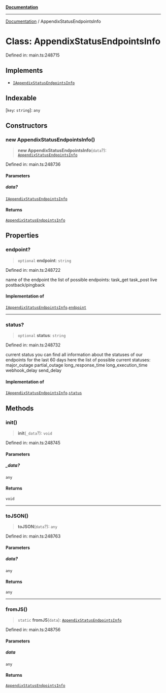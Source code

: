 [**Documentation**](../README.md)

***

[Documentation](../README.md) / AppendixStatusEndpointsInfo

# Class: AppendixStatusEndpointsInfo

Defined in: main.ts:248715

## Implements

- [`IAppendixStatusEndpointsInfo`](../interfaces/IAppendixStatusEndpointsInfo.md)

## Indexable

\[`key`: `string`\]: `any`

## Constructors

### new AppendixStatusEndpointsInfo()

> **new AppendixStatusEndpointsInfo**(`data`?): [`AppendixStatusEndpointsInfo`](AppendixStatusEndpointsInfo.md)

Defined in: main.ts:248736

#### Parameters

##### data?

[`IAppendixStatusEndpointsInfo`](../interfaces/IAppendixStatusEndpointsInfo.md)

#### Returns

[`AppendixStatusEndpointsInfo`](AppendixStatusEndpointsInfo.md)

## Properties

### endpoint?

> `optional` **endpoint**: `string`

Defined in: main.ts:248722

name of the endpoint
the list of possible endpoints:
task_get
task_post
live
postback/pingback

#### Implementation of

[`IAppendixStatusEndpointsInfo`](../interfaces/IAppendixStatusEndpointsInfo.md).[`endpoint`](../interfaces/IAppendixStatusEndpointsInfo.md#endpoint)

***

### status?

> `optional` **status**: `string`

Defined in: main.ts:248732

current status
you can find all information about the statuses of our endpoints for the last 60 days here
the list of possible current statuses:
major_outage
partial_outage
long_response_time
long_execution_time
webhook_delay
send_delay

#### Implementation of

[`IAppendixStatusEndpointsInfo`](../interfaces/IAppendixStatusEndpointsInfo.md).[`status`](../interfaces/IAppendixStatusEndpointsInfo.md#status)

## Methods

### init()

> **init**(`_data`?): `void`

Defined in: main.ts:248745

#### Parameters

##### \_data?

`any`

#### Returns

`void`

***

### toJSON()

> **toJSON**(`data`?): `any`

Defined in: main.ts:248763

#### Parameters

##### data?

`any`

#### Returns

`any`

***

### fromJS()

> `static` **fromJS**(`data`): [`AppendixStatusEndpointsInfo`](AppendixStatusEndpointsInfo.md)

Defined in: main.ts:248756

#### Parameters

##### data

`any`

#### Returns

[`AppendixStatusEndpointsInfo`](AppendixStatusEndpointsInfo.md)
